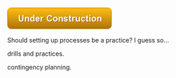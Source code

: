 ![Under Construction](/images/state/uc.png)


Should setting up processes be a practice? I guess so...



drills and practices.

contingency planning.